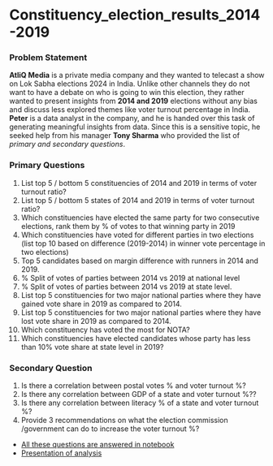 # Constituency_election_results_2014-2019

### Problem Statement
**AtliQ Media** is a private media company and they wanted to telecast a show on Lok Sabha elections 2024 in India. Unlike other channels they do not want to have a debate on who is going to win this election, they rather wanted to present insights from **2014 and 2019** elections without any bias and discuss less explored themes like voter turnout percentage in India.  **Peter** is a data analyst in the company, and he is handed over this task of generating meaningful insights from data. Since this is a sensitive topic, he seeked help from his manager **Tony Sharma** who provided the list of *primary and secondary questions*.

### Primary Questions
1. List top 5 / bottom 5 constituencies of 2014 and 2019 in terms of voter turnout ratio?
2. List top 5 / bottom 5 states of 2014 and 2019 in terms of voter turnout ratio?
3. Which constituencies have elected the same party for two consecutive elections, rank them by % of votes to that winning party in 2019
4. Which constituencies have voted for different parties in two elections (list top 10 based on difference (2019-2014) in winner vote percentage in two elections)
5. Top 5 candidates based on margin difference with runners in 2014 and 2019.
6. % Split of votes of parties between 2014 vs 2019 at national level
7. % Split of votes of parties between 2014 vs 2019 at state level.
8. List top 5 constituencies for two major national parties where they have gained vote share in 2019 as compared to 2014.
9. List top 5 constituencies for two major national parties where they have lost vote share in 2019 as compared to 2014.
10. Which constituency has voted the most for NOTA?
11. Which constituencies have elected candidates whose party has less than 10% vote share at state level in 2019?

### Secondary Question
1. Is there a correlation between postal votes % and voter turnout %?
2. Is there any correlation between GDP of a state and voter turnout %??
3. Is there any correlation between literacy % of a state and voter turnout %?
4. Provide 3 recommendations on what the election commission /government can do to increase the voter turnout %?

- [All these questions are answered in notebook](https://github.com/rishabh11336/Constituency_election_results_2014-2019/blob/main/data%26notebook/EDA.ipynb)  
- [Presentation of analysis](https://github.com/rishabh11336/Constituency_election_results_2014-2019/blob/main/atliq%20private%20media%20company%20ppt.pdf)
